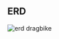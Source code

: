 ## ERD
![erd dragbike](https://user-images.githubusercontent.com/80973244/175459185-8421c57f-572e-4596-a365-905232266123.png)
